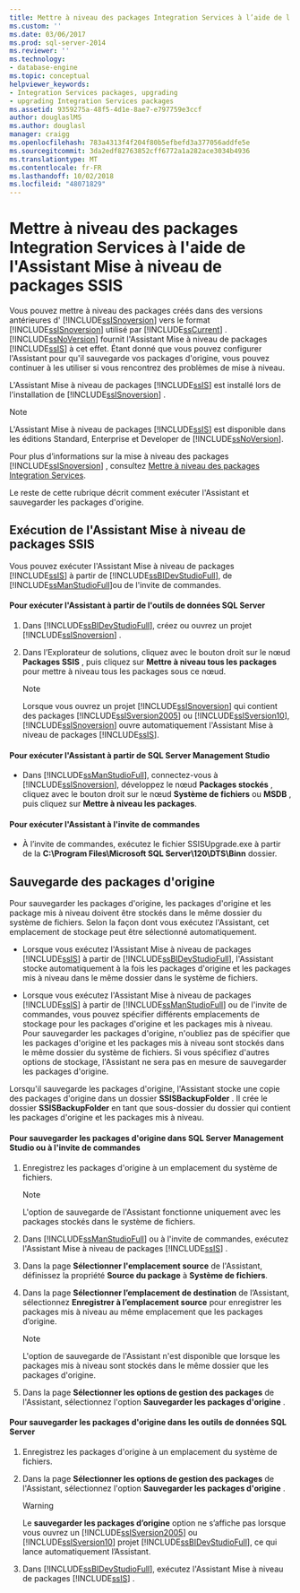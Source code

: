 ```yaml
---
title: Mettre à niveau des packages Integration Services à l’aide de l’Assistant Mise à niveau de packages SSIS | Microsoft Docs
ms.custom: ''
ms.date: 03/06/2017
ms.prod: sql-server-2014
ms.reviewer: ''
ms.technology:
- database-engine
ms.topic: conceptual
helpviewer_keywords:
- Integration Services packages, upgrading
- upgrading Integration Services packages
ms.assetid: 9359275a-48f5-4d1e-8ae7-e797759e3ccf
author: douglaslMS
ms.author: douglasl
manager: craigg
ms.openlocfilehash: 783a4313f4f204f80b5efbefd3a377056addfe5e
ms.sourcegitcommit: 3da2edf82763852cff6772a1a282ace3034b4936
ms.translationtype: MT
ms.contentlocale: fr-FR
ms.lasthandoff: 10/02/2018
ms.locfileid: "48071829"
---
```

# <a name="upgrade-integration-services-packages-using-the-ssis-package-upgrade-wizard"></a>Mettre à niveau des packages Integration Services à l'aide de l'Assistant Mise à niveau de packages SSIS
  Vous pouvez mettre à niveau des packages créés dans des versions antérieures d' [!INCLUDE[ssISnoversion](../../includes/ssisnoversion-md.md)] vers le format [!INCLUDE[ssISnoversion](../../includes/ssisnoversion-md.md)] utilisé par [!INCLUDE[ssCurrent](../../includes/sscurrent-md.md)] . [!INCLUDE[ssNoVersion](../../includes/ssnoversion-md.md)] fournit l'Assistant Mise à niveau de packages [!INCLUDE[ssIS](../../includes/ssis-md.md)] à cet effet. Étant donné que vous pouvez configurer l'Assistant pour qu'il sauvegarde vos packages d'origine, vous pouvez continuer à les utiliser si vous rencontrez des problèmes de mise à niveau.  
  
 L'Assistant Mise à niveau de packages [!INCLUDE[ssIS](../../includes/ssis-md.md)] est installé lors de l'installation de [!INCLUDE[ssISnoversion](../../includes/ssisnoversion-md.md)] .  
  
> [!NOTE]  
>  L'Assistant Mise à niveau de packages [!INCLUDE[ssIS](../../includes/ssis-md.md)] est disponible dans les éditions Standard, Enterprise et Developer de [!INCLUDE[ssNoVersion](../../includes/ssnoversion-md.md)].  
  
 Pour plus d’informations sur la mise à niveau des packages [!INCLUDE[ssISnoversion](../../includes/ssisnoversion-md.md)] , consultez [Mettre à niveau des packages Integration Services](upgrade-integration-services-packages.md).  
  
 Le reste de cette rubrique décrit comment exécuter l'Assistant et sauvegarder les packages d'origine.  
  
## <a name="running-the-ssis-package-upgrade-wizard"></a>Exécution de l'Assistant Mise à niveau de packages SSIS  
 Vous pouvez exécuter l'Assistant Mise à niveau de packages [!INCLUDE[ssIS](../../includes/ssis-md.md)] à partir de [!INCLUDE[ssBIDevStudioFull](../../includes/ssbidevstudiofull-md.md)], de [!INCLUDE[ssManStudioFull](../../includes/ssmanstudiofull-md.md)]ou de l'invite de commandes.  
  
#### <a name="to-run-the-wizard-from-sql-server-data-tools"></a>Pour exécuter l'Assistant à partir de l'outils de données SQL Server  
  
1.  Dans [!INCLUDE[ssBIDevStudioFull](../../includes/ssbidevstudiofull-md.md)], créez ou ouvrez un projet [!INCLUDE[ssISnoversion](../../includes/ssisnoversion-md.md)] .  
  
2.  Dans l’Explorateur de solutions, cliquez avec le bouton droit sur le nœud **Packages SSIS** , puis cliquez sur **Mettre à niveau tous les packages** pour mettre à niveau tous les packages sous ce nœud.  
  
    > [!NOTE]  
    >  Lorsque vous ouvrez un projet [!INCLUDE[ssISnoversion](../../includes/ssisnoversion-md.md)] qui contient des packages [!INCLUDE[ssISversion2005](../../includes/ssisversion2005-md.md)] ou [!INCLUDE[ssISversion10](../../includes/ssisversion10-md.md)], [!INCLUDE[ssISnoversion](../../includes/ssisnoversion-md.md)] ouvre automatiquement l'Assistant Mise à niveau de packages [!INCLUDE[ssIS](../../includes/ssis-md.md)].  
  
#### <a name="to-run-the-wizard-from-sql-server-management-studio"></a>Pour exécuter l'Assistant à partir de SQL Server Management Studio  
  
-   Dans [!INCLUDE[ssManStudioFull](../../includes/ssmanstudiofull-md.md)], connectez-vous à [!INCLUDE[ssISnoversion](../../includes/ssisnoversion-md.md)], développez le nœud **Packages stockés** , cliquez avec le bouton droit sur le nœud **Système de fichiers** ou **MSDB** , puis cliquez sur **Mettre à niveau les packages**.  
  
#### <a name="to-run-the-wizard-at-the-command-prompt"></a>Pour exécuter l'Assistant à l'invite de commandes  
  
-   À l’invite de commandes, exécutez le fichier SSISUpgrade.exe à partir de la **C:\Program Files\Microsoft SQL Server\120\DTS\Binn** dossier.  
  
## <a name="backing-up-the-original-packages"></a>Sauvegarde des packages d'origine  
 Pour sauvegarder les packages d'origine, les packages d'origine et les package mis à niveau doivent être stockés dans le même dossier du système de fichiers. Selon la façon dont vous exécutez l'Assistant, cet emplacement de stockage peut être sélectionné automatiquement.  
  
-   Lorsque vous exécutez l'Assistant Mise à niveau de packages [!INCLUDE[ssIS](../../includes/ssis-md.md)] à partir de [!INCLUDE[ssBIDevStudioFull](../../includes/ssbidevstudiofull-md.md)], l'Assistant stocke automatiquement à la fois les packages d'origine et les packages mis à niveau dans le même dossier dans le système de fichiers.  
  
-   Lorsque vous exécutez l'Assistant Mise à niveau de packages [!INCLUDE[ssIS](../../includes/ssis-md.md)] à partir de [!INCLUDE[ssManStudioFull](../../includes/ssmanstudiofull-md.md)] ou de l'invite de commandes, vous pouvez spécifier différents emplacements de stockage pour les packages d'origine et les packages mis à niveau. Pour sauvegarder les packages d'origine, n'oubliez pas de spécifier que les packages d'origine et les packages mis à niveau sont stockés dans le même dossier du système de fichiers. Si vous spécifiez d'autres options de stockage, l'Assistant ne sera pas en mesure de sauvegarder les packages d'origine.  
  
 Lorsqu'il sauvegarde les packages d'origine, l'Assistant stocke une copie des packages d'origine dans un dossier **SSISBackupFolder** . Il crée le dossier **SSISBackupFolder** en tant que sous-dossier du dossier qui contient les packages d'origine et les packages mis à niveau.  
  
#### <a name="to-back-up-the-original-packages-in-sql-server-management-studio-or-at-the-command-prompt"></a>Pour sauvegarder les packages d'origine dans SQL Server Management Studio ou à l'invite de commandes  
  
1.  Enregistrez les packages d'origine à un emplacement du système de fichiers.  
  
    > [!NOTE]  
    >  L'option de sauvegarde de l'Assistant fonctionne uniquement avec les packages stockés dans le système de fichiers.  
  
2.  Dans [!INCLUDE[ssManStudioFull](../../includes/ssmanstudiofull-md.md)] ou à l'invite de commandes, exécutez l'Assistant Mise à niveau de packages [!INCLUDE[ssIS](../../includes/ssis-md.md)] .  
  
3.  Dans la page **Sélectionner l'emplacement source** de l'Assistant, définissez la propriété **Source du package** à **Système de fichiers**.  
  
4.  Dans la page **Sélectionner l’emplacement de destination** de l’Assistant, sélectionnez **Enregistrer à l’emplacement source** pour enregistrer les packages mis à niveau au même emplacement que les packages d’origine.  
  
    > [!NOTE]  
    >  L'option de sauvegarde de l'Assistant n'est disponible que lorsque les packages mis à niveau sont stockés dans le même dossier que les packages d'origine.  
  
5.  Dans la page **Sélectionner les options de gestion des packages** de l'Assistant, sélectionnez l'option **Sauvegarder les packages d'origine** .  
  
#### <a name="to-back-up-the-original-packages-in-sql-server-data-tools"></a>Pour sauvegarder les packages d'origine dans les outils de données SQL Server  
  
1.  Enregistrez les packages d'origine à un emplacement du système de fichiers.  
  
2.  Dans la page **Sélectionner les options de gestion des packages** de l'Assistant, sélectionnez l'option **Sauvegarder les packages d'origine** .  
  
    > [!WARNING]  
    >  Le **sauvegarder les packages d’origine** option ne s’affiche pas lorsque vous ouvrez un [!INCLUDE[ssISversion2005](../../includes/ssisversion2005-md.md)] ou [!INCLUDE[ssISversion10](../../includes/ssisversion10-md.md)] projet [!INCLUDE[ssBIDevStudioFull](../../includes/ssbidevstudiofull-md.md)], ce qui lance automatiquement l’Assistant.  
  
3.  Dans [!INCLUDE[ssBIDevStudioFull](../../includes/ssbidevstudiofull-md.md)], exécutez l'Assistant Mise à niveau de packages [!INCLUDE[ssIS](../../includes/ssis-md.md)] .  
  
  
